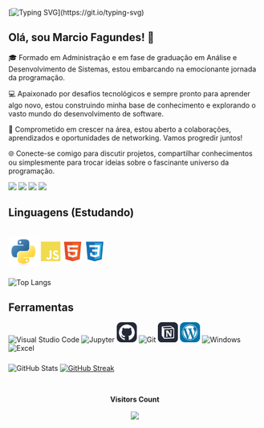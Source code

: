 [![Typing SVG](https://readme-typing-svg.herokuapp.com/?color=fff&size=35&center=false&vCenter=true&width=700&lines=Seja+bem+vindo!)](https://git.io/typing-svg)

## Olá, sou Marcio Fagundes! 👋

🎓 Formado em Administração e em fase de graduação em Análise e Desenvolvimento de Sistemas, estou embarcando na emocionante jornada da programação.

💻 Apaixonado por desafios tecnológicos e sempre pronto para aprender algo novo, estou construindo minha base de conhecimento e explorando o vasto mundo do desenvolvimento de software.

🚀 Comprometido em crescer na área, estou aberto a colaborações, aprendizados e oportunidades de networking. Vamos progredir juntos!

🌐 Conecte-se comigo para discutir projetos, compartilhar conhecimentos ou simplesmente para trocar ideias sobre o fascinante universo da programação.

<div> 
  <a href="https://www.linkedin.com/in/marciofag" target="_blank"><img src="https://img.shields.io/badge/-LinkedIn-%230077B5?style=for-the-badge&logo=linkedin&logoColor=white" target="_blank"></a> 
  <a href="https://instagram.com/marciofag" target="_blank"><img src="https://img.shields.io/badge/-Instagram-%23E4405F?style=for-the-badge&logo=instagram&logoColor=white" target="_blank"></a>
  <a href="https://facebook.com/marciofag" target="_blank"><img src="https://img.shields.io/badge/Facebook-1877F2?style=for-the-badge&logo=facebook&logoColor=white" target="_blank"></a>
  <a href = "mailto:mfag.rj@gmail.com"><img src="https://img.shields.io/badge/-Gmail-%23333?style=for-the-badge&logo=gmail&logoColor=white" target="_blank"></a>
  
</div>

## Linguagens (Estudando)
<div style="display: inline_block"><br>
  <img align="center" alt="Mfag-Python" height="60" width="60" src="https://raw.githubusercontent.com/devicons/devicon/master/icons/python/python-original.svg">
  <img align="center" alt="Mfag-Js" height="40" width="40" src="https://raw.githubusercontent.com/devicons/devicon/master/icons/javascript/javascript-plain.svg">
  <img align="center" alt="Mfag-HTML" height="40" width="40" src="https://raw.githubusercontent.com/devicons/devicon/master/icons/html5/html5-original.svg">
  <img align="center" alt="Mfag-CSS" height="40" width="40" src="https://raw.githubusercontent.com/devicons/devicon/master/icons/css3/css3-original.svg">
</div>

###
![Top Langs](https://github-readme-stats-git-masterrstaa-rickstaa.vercel.app/api/top-langs/?username=marciofag&bg_color=000&border_color=30A3DC&title_color=E94D5F&text_color=FFF)
  
## Ferramentas
<div align="left">
	<img width="40" src="https://user-images.githubusercontent.com/25181517/192108891-d86b6220-e232-423a-bf5f-90903e6887c3.png" alt="Visual Studio Code" title="Visual Studio Code">
	<img width="40" src="https://img.icons8.com/?size=80&id=1Jl2zpR0qXAw&format=png" alt="Jupyter" title="Jupyter">
	<img width="40" src="https://raw.githubusercontent.com/tandpfun/skill-icons/65dea6c4eaca7da319e552c09f4cf5a9a8dab2c8/icons/Github-Dark.svg" alt="GitHub" title="GitHub">
	<img width="40" src="https://user-images.githubusercontent.com/25181517/192108372-f71d70ac-7ae6-4c0d-8395-51d8870c2ef0.png" alt="Git" title="Git">
	<img width="40" src="https://raw.githubusercontent.com/tandpfun/skill-icons/65dea6c4eaca7da319e552c09f4cf5a9a8dab2c8/icons/Notion-Dark.svg" alt="Notion" title="Notion">
	<img width="40" src="https://raw.githubusercontent.com/tandpfun/skill-icons/65dea6c4eaca7da319e552c09f4cf5a9a8dab2c8/icons/Wordpress.svg" alt="WordPress" title="WordPress">
	<img width="40" src="https://user-images.githubusercontent.com/25181517/186884150-05e9ff6d-340e-4802-9533-2c3f02363ee3.png" alt="Windows" title="Windows">
	<img width="40" src="https://img.icons8.com/?size=48&id=117561&format=png" alt="Excel" title="Excel">
</div>

###
![GitHub Stats](https://github-stats-alpha.vercel.app/api?username=marciofag&cc=000&tc=fff&ic=fff&bc=30A3DC)
[![GitHub Streak](https://streak-stats.demolab.com/?user=marciofag&theme=dark&border=30A3DC)](https://git.io/streak-stats)



 <div align="center">
<br><p align="centre"><b>Visitors Count</b></p>  
<p align="center"><img align="center" src="https://profile-counter.glitch.me/{marciofag}/count.svg" /></p>
<br></div>
